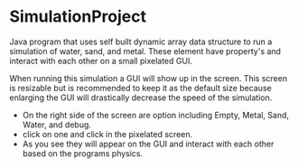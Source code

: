 # SimulationProject
Java program that uses self built dynamic array data structure to run a simulation of water, sand, and metal. These element have property's and interact with each other on a small pixelated GUI.  

When running this simulation a GUI will show up in the screen. 
This screen is resizable but is recommended to keep it as the default size because enlarging the GUI will drastically decrease the speed of the simulation.
 
 - On the right side of the screen are option including Empty, Metal, Sand, Water, and debug.
 - click on one and click in the pixelated screen.
 - As you see they will appear on the GUI and interact with each other based on the programs physics.
